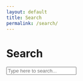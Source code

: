 ```yaml
---
layout: default
title: Search
permalink: /search/
---
```


<h1>Search</h1>
<input type="text" id="search-input" placeholder="Type here to search..." onkeyup="performSearch()" />
<ul id="search-results"></ul>

<script>
  let searchIndex = [];

  // Fetch the search index from search.json
  fetch('{{ "/search.json" | relative_url }}')
    .then(response => response.json())
    .then(data => {
      searchIndex = data;
    });

  function performSearch() {
    const query = document.getElementById("search-input").value.toLowerCase();
    const results = searchIndex.filter(item => {
      return (
        item.title.toLowerCase().includes(query) ||
        item.content.toLowerCase().includes(query)
      );
    });

    const resultsContainer = document.getElementById("search-results");
    resultsContainer.innerHTML = "";

    if (results.length > 0) {
      results.forEach(result => {
        const li = document.createElement("li");
        li.innerHTML = `<a href="${result.url}">${result.title}</a>`;
        resultsContainer.appendChild(li);
      });
    } else {
      resultsContainer.innerHTML = "<li>No results found.</li>";
    }
  }
</script>